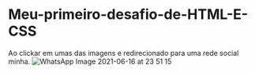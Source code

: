 # Meu-primeiro-desafio-de-HTML-E-CSS
Ao clickar em umas das imagens e redirecionado para uma rede social minha.
![WhatsApp Image 2021-06-16 at 23 51 15](https://user-images.githubusercontent.com/76568887/122501759-b8c28a80-cfcb-11eb-9499-1a4015be5727.jpeg)
